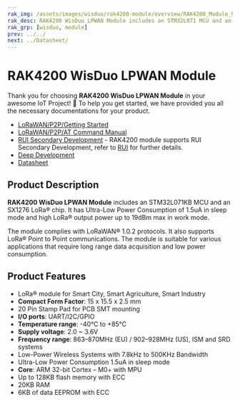 ```yaml
---
rak_img: /assets/images/wisduo/rak4200-module/overview/RAK4200_Module_home.png
rak_desc: RAK4200 WisDuo LPWAN Module includes an STM32L071 MCU and an SX1276 LoRa® chip. It has Ultra-Low Power Consumption of 1.5uA in sleep mode and high LoRa® output power up to 19dBm max in work mode.
rak_grp: [wisduo, module]
prev: ../../
next: ../Datasheet/
---
```


# RAK4200 WisDuo LPWAN Module

Thank you for choosing **RAK4200 WisDuo LPWAN Module** in your awesome IoT Project! 🎉 To help you get started, we have provided you all the necessary documentations for your product.

* [LoRaWAN/P2P/Getting Started](../LoRaWAN-P2P/Quickstart/)
* [LoRaWAN/P2P/AT Command Manual](../LoRaWAN-P2P/AT-Command-Manual/)
* <a href="/RUI/" target="_blank">RUI Secondary Development</a> - RAK4200 module supports RUI Secondary Development, refer to <a href="/RUI/" target="_blank">RUI</a> for further details.
* [Deep Development](../Deep-Development/)
* [Datasheet](../Datasheet/)

<!-- <rk-img
  src="/assets/images/wisduo/rak4200-module/datasheet/overview.png"
  width="50%"
  figure-number="1"
  caption="RAK4200 Module"
/> -->

## Product Description

**RAK4200 WisDuo LPWAN Module** includes an STM32L071KB MCU and an SX1276 LoRa® chip. It has Ultra-Low Power Consumption of 1.5uA in sleep mode and high LoRa® output power up to 19dBm max in work mode.

The module complies with LoRaWAN® 1.0.2 protocols. It also supports LoRa® Point to Point communications. The module is suitable for various applications that require long range data acquisition and low power consumption.

<!-- <rk-btn
  src="../Datasheet/"
  label="View Datasheet for the RAK4200 WisDuo LPWAN Module"
/>

<rk-quick-links :params="$page.frontmatter.params.qlinks1"/> -->

## Product Features

- LoRa® module for Smart City, Smart Agriculture, Smart Industry
- **Compact Form Factor**: 15 x 15.5 x 2.5 mm
- 20 Pin Stamp Pad for PCB SMT mounting
- **I/O ports**: UART/I2C/GPIO
- **Temperature range**: -40°C to +85°C
- **Supply voltage**: 2.0 ~ 3.6V
- **Frequency range**: 863–870MHz (EU) / 902–928MHz (US), ISM and SRD systems
- Low-Power Wireless Systems with 7.8kHz to 500KHz Bandwidth
- Ultra-Low Power Consumption 1.5uA in sleep mode
- **Core**: ARM 32-bit Cortex – M0+ with MPU
- Up to 128KB flash memory with ECC
- 20KB RAM
- 6KB of data EEPROM with ECC

<!-- <rk-btn
  src="https://store.rakwireless.com/products/rak4200-lora-module"
  label="Buy a RAK4200 WisDuo LPWAN Module"
  _blank
/> -->

